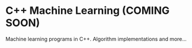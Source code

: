 # C++ Machine Learning (COMING SOON)
Machine learning programs in C++. Algorithm implementations and more...     
